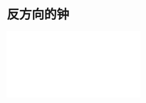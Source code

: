 # 反方向的钟

<iframe src="//player.bilibili.com/player.html?aid=299466669&bvid=BV1MF41157V9&cid=732175662&page=1" scrolling="no" border="0" frameborder="no" framespacing="0" allowfullscreen="true"> </iframe>

